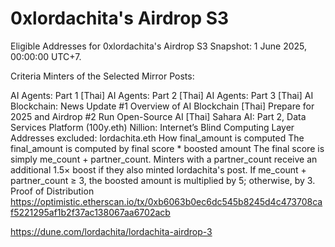 # 0xlordachita's Airdrop S3 

Eligible Addresses for 0xlordachita's Airdrop S3 
Snapshot: 
1 June 2025, 00:00:00 UTC+7.

Criteria 
Minters of the Selected Mirror Posts:

AI Agents: Part 1 [Thai]
AI Agents: Part 2 [Thai]
AI Agents: Part 3 [Thai]
AI Blockchain: News Update #1
Overview of AI Blockchain [Thai]
Prepare for 2025 and Airdrop #2
Run Open-Source AI [Thai]
Sahara AI: Part 2, Data Services Platform
(100y.eth) Nillion: Internet’s Blind Computing Layer
Addresses excluded: 
lordachita.eth
How final_amount is computed 
The final_amount is computed by final score * boosted amount
The final score is simply me_count + partner_count. Minters with a partner_count receive an additional 1.5× boost if they also minted lordachita's post.
If me_count + partner_count ≥ 3, the boosted amount is multiplied by 5; otherwise, by 3.
Proof of Distribution 
https://optimistic.etherscan.io/tx/0xb6063b0ec6dc545b8245d4c473708caf5221295af1b2f37ac138067aa6702acb

https://dune.com/lordachita/lordachita-airdrop-3

